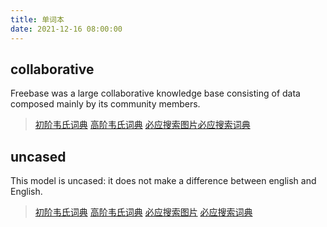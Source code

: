 ```yaml
---
title: 单词本
date: 2021-12-16 08:00:00
---
```


## collaborative

Freebase was a large collaborative knowledge base consisting of data composed mainly by its community members.

> [初阶韦氏词典](https://www.learnersdictionary.com/definition/collaborative) [高阶韦氏词典](https://www.merriam-webster.com/dictionary/collaborative) [必应搜索图片](https://cn.bing.com/images/search?q=collaborative)[必应搜索词典](https://cn.bing.com/dict/search?q=collaborative)




## uncased

This model is uncased: it does not make a difference between english and English.

> [初阶韦氏词典](https://www.learnersdictionary.com/definition/uncased)  [高阶韦氏词典](https://www.merriam-webster.com/dictionary/uncased)  [必应搜索图片](https://cn.bing.com/images/search?q=uncased)  [必应搜索词典](https://cn.bing.com/dict/search?q=uncased)
